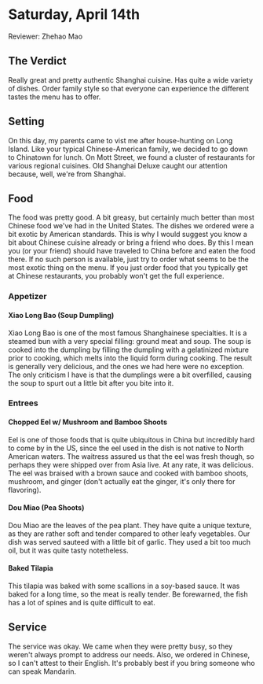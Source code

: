 # Saturday, April 14th

Reviewer: Zhehao Mao

## The Verdict

Really great and pretty authentic Shanghai cuisine. Has quite a wide variety
of dishes. Order family style so that everyone can experience the different
tastes the menu has to offer.

## Setting

On this day, my parents came to vist me after house-hunting on Long Island. 
Like your typical Chinese-American family, we decided to go down to Chinatown
for lunch. On Mott Street, we found a cluster of restaurants for various 
regional cuisines. Old Shanghai Deluxe caught our attention because, well, 
we're from Shanghai.

## Food

The food was pretty good. A bit greasy, but certainly much better than most
Chinese food we've had in the United States. The dishes we ordered were a 
bit exotic by American standards. This is why I would suggest you know a bit
about Chinese cuisine already or bring a friend who does. By this I mean you
(or your friend) should have traveled to China before and eaten the food there.
If no such person is available, just try to order what seems to be the most 
exotic thing on the menu. If you just order food that you typically get at
Chinese restaurants, you probably won't get the full experience.

### Appetizer

#### Xiao Long Bao (Soup Dumpling)

Xiao Long Bao is one of the most famous Shanghainese specialties. It is a 
steamed bun with a very special filling: ground meat and soup. The soup is
cooked into the dumpling by filling the dumpling with a gelatinized mixture
prior to cooking, which melts into the liquid form during cooking. The result
is generally very delicious, and the ones we had here were no exception. The
only criticism I have is that the dumplings were a bit overfilled, causing
the soup to spurt out a little bit after you bite into it.

### Entrees

#### Chopped Eel w/ Mushroom and Bamboo Shoots

Eel is one of those foods that is quite ubiquitous in China but incredibly 
hard to come by in the US, since the eel used in the dish is not native to
North American waters. The waitress assured us that the eel was fresh though,
so perhaps they were shipped over from Asia live. At any rate, it was delicious.
The eel was braised with a brown sauce and cooked with bamboo shoots, mushroom,
and ginger (don't actually eat the ginger, it's only there for flavoring).

#### Dou Miao (Pea Shoots)

Dou Miao are the leaves of the pea plant. They have quite a unique texture, as
they are rather soft and tender compared to other leafy vegetables. Our dish 
was served sauteed with a little bit of garlic. They used a bit too much oil, 
but it was quite tasty notetheless. 

#### Baked Tilapia 

This tilapia was baked with some scallions in a soy-based sauce. It was baked
for a long time, so the meat is really tender. Be forewarned, the fish has a 
lot of spines and is quite difficult to eat. 

## Service

The service was okay. We came when they were pretty busy, so they weren't 
always prompt to address our needs. Also, we ordered in Chinese, so I can't 
attest to their English. It's probably best if you bring someone who can speak
Mandarin. 
